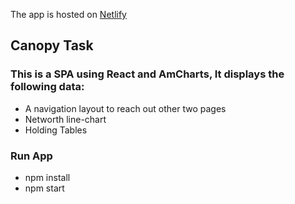 The app is hosted on [Netlify]()

## Canopy Task

### This is a SPA using React and AmCharts, It displays the following data:
* A navigation layout to reach out other two pages
* Networth line-chart
* Holding Tables

### Run App
* npm install
* npm start
